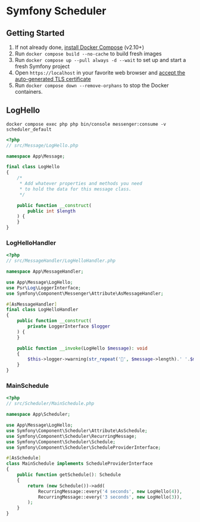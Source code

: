# Symfony Scheduler

## Getting Started

1. If not already done, [install Docker Compose](https://docs.docker.com/compose/install/) (v2.10+)
2. Run `docker compose build --no-cache` to build fresh images
3. Run `docker compose up --pull always -d --wait` to set up and start a fresh Symfony project
4. Open `https://localhost` in your favorite web browser and [accept the auto-generated TLS certificate](https://stackoverflow.com/a/15076602/1352334)
5. Run `docker compose down --remove-orphans` to stop the Docker containers.

## LogHello

    docker compose exec php php bin/console messenger:consume -v scheduler_default

```php
<?php
// src/Message/LogHello.php

namespace App\Message;

final class LogHello
{
    /*
     * Add whatever properties and methods you need
     * to hold the data for this message class.
     */

    public function __construct(
        public int $length
    ) {
    }
}
```

### LogHelloHandler

```php
<?php
// src/MessageHandler/LogHelloHandler.php

namespace App\MessageHandler;

use App\Message\LogHello;
use Psr\Log\LoggerInterface;
use Symfony\Component\Messenger\Attribute\AsMessageHandler;

#[AsMessageHandler]
final class LogHelloHandler
{
    public function __construct(
        private LoggerInterface $logger
    ) {
    }

    public function __invoke(LogHello $message): void
    {
        $this->logger->warning(str_repeat('🎸', $message->length).' '.$message->length);
    }
}
```

### MainSchedule

```php
<?php
// src/Scheduler/MainSchedule.php

namespace App\Scheduler;

use App\Message\LogHello;
use Symfony\Component\Scheduler\Attribute\AsSchedule;
use Symfony\Component\Scheduler\RecurringMessage;
use Symfony\Component\Scheduler\Schedule;
use Symfony\Component\Scheduler\ScheduleProviderInterface;

#[AsSchedule]
class MainSchedule implements ScheduleProviderInterface
{
    public function getSchedule(): Schedule
    {
        return (new Schedule())->add(
            RecurringMessage::every('4 seconds', new LogHello(4)),
            RecurringMessage::every('3 seconds', new LogHello(3)),
        );
    }
}
```
